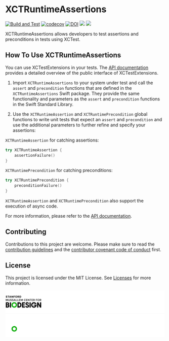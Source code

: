<!--

This source file is part of the Stanford XCTRuntimeAssertions open-source project.

SPDX-FileCopyrightText: 2022 Stanford University and the project authors (see CONTRIBUTORS.md)

SPDX-License-Identifier: MIT
  
-->

# XCTRuntimeAssertions

[![Build and Test](https://github.com/StanfordBDHG/XCTRuntimeAssertions/actions/workflows/build-and-test.yml/badge.svg)](https://github.com/StanfordBDHG/XCTRuntimeAssertions/actions/workflows/build-and-test.yml)
[![codecov](https://codecov.io/gh/StanfordBDHG/XCTRuntimeAssertions/branch/main/graph/badge.svg?token=PcUyqu5BOx)](https://codecov.io/gh/StanfordBDHG/XCTRuntimeAssertions)
[![DOI](https://zenodo.org/badge/DOI/10.5281/zenodo.7800545.svg)](https://doi.org/10.5281/zenodo.7800545)
[![](https://img.shields.io/endpoint?url=https%3A%2F%2Fswiftpackageindex.com%2Fapi%2Fpackages%2FStanfordBDHG%2FXCTRuntimeAssertions%2Fbadge%3Ftype%3Dswift-versions)](https://swiftpackageindex.com/StanfordBDHG/XCTRuntimeAssertions)
[![](https://img.shields.io/endpoint?url=https%3A%2F%2Fswiftpackageindex.com%2Fapi%2Fpackages%2FStanfordBDHG%2FXCTRuntimeAssertions%2Fbadge%3Ftype%3Dplatforms)](https://swiftpackageindex.com/StanfordBDHG/XCTRuntimeAssertions)

XCTRuntimeAssertions allows developers to test assertions and preconditions in tests using XCTest.


## How To Use XCTRuntimeAssertions

You can use XCTestExtensions in your tests. The [API documentation](https://swiftpackageindex.com/StanfordBDHG/XCTRuntimeAssertions/documentation) provides a detailed overview of the public interface of XCTestExtensions.

1. Import `XCTRuntimeAssertions` to your system under test and call the `assert` and `precondition` functions that are defined in the `XCTRuntimeAssertions` Swift package. They provide the same functionality and parameters as the `assert` and `precondition` functions in the Swift Standard Library.

2. Use the `XCTRuntimeAssertion` and `XCTRuntimePrecondition` global functions to write unit tests that expect an `assert` and `precondition` and use the additional parameters to further refine and specify your assertions:

`XCTRuntimeAssertion` for catching assertions:
```swift
try XCTRuntimeAssertion {
    assertionFailure()
}
```

`XCTRuntimePrecondition` for catching preconditions:
```swift
try XCTRuntimePrecondition {
    preconditionFailure()
}
```

`XCTRuntimeAssertion` and `XCTRuntimePrecondition` also support the execution of async code.

For more information, please refer to the [API documentation](https://swiftpackageindex.com/StanfordBDHG/XCTRuntimeAssertions/documentation).


## Contributing

Contributions to this project are welcome. Please make sure to read the [contribution guidelines](https://github.com/StanfordBDHG/.github/blob/main/CONTRIBUTING.md) and the [contributor covenant code of conduct](https://github.com/StanfordBDHG/.github/blob/main/CODE_OF_CONDUCT.md) first.


## License

This project is licensed under the MIT License. See [Licenses](https://github.com/StanfordBDHG/XCTRuntimeAssertions/tree/main/LICENSES) for more information.

![Stanford Byers Center for Biodesign Logo](https://raw.githubusercontent.com/StanfordBDHG/.github/main/assets/biodesign-footer-light.png#gh-light-mode-only)
![Stanford Byers Center for Biodesign Logo](https://raw.githubusercontent.com/StanfordBDHG/.github/main/assets/biodesign-footer-dark.png#gh-dark-mode-only)
